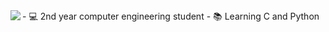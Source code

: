 <img align="left" src="https://raw.githubusercontent.com/msikma/pokesprite/master/pokemon-gen7x/shiny/gastly.png">
- 💻 2nd year computer engineering student
- 📚 Learning C and Python



